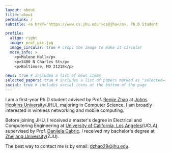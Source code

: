 ```yaml
---
layout: about
title: about
permalink: /
subtitle: <a href='https://www.cs.jhu.edu'>cs@jhu</a>. Ph.D Student

profile:
  align: right
  image: prof_pic.jpg
  image_circular: true # crops the image to make it circular
  more_info: >
    <p>Malone Hall</p>
    <p>3400 N Charles St</p>
    <p>Baltimore, MD 21218</p>

news: true # includes a list of news items
selected_papers: true # includes a list of papers marked as "selected={true}"
social: true # includes social icons at the bottom of the page
---
```


I am a first-year Ph.D student advised by Prof. [Renjie Zhao](https://renjiezhao.github.io) at [Johns Hopkins University](https://www.jhu.edu)(JHU), majoring in Computer Science. I am broadly interested in wireless networking and mobile computing.

Before joining JHU, I received a master's degree in Electrical and Computering Engineering at [University of California, Los Angeles](https://www.ucla.edu)(UCLA), supervised by Prof. [Danijela Cabric](https://cores.ee.ucla.edu/people/danijela-cabric/). I received my bachelor's degree at [Zhejiang University](https://www.zju.edu.cn)(ZJU).

The best way to contact me is by email: [dzhao29@jhu.edu](mailto:dzhao29@jhu.edu).
